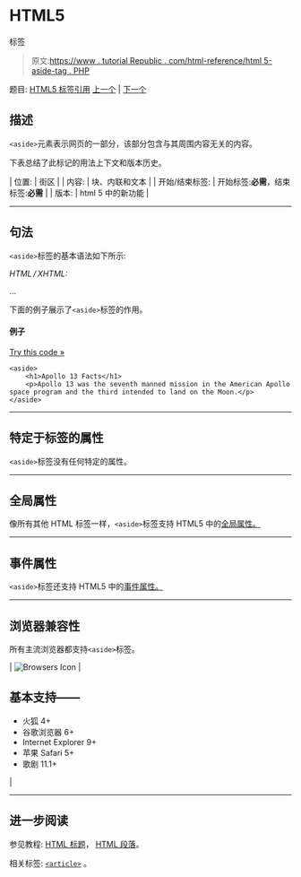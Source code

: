 # HTML5

<aside>标签</aside>

> 原文:[https://www . tutorial Republic . com/html-reference/html 5-aside-tag . PHP](https://www.tutorialrepublic.com/html-reference/html5-aside-tag.php)

题目: [HTML5 标签引用](html5-tags.php) [上一个](html5-article-tag.php) | [下一个](html5-audio-tag.php)

## 描述

`<aside>`元素表示网页的一部分，该部分包含与其周围内容无关的内容。

下表总结了此标记的用法上下文和版本历史。

| 位置: | 街区 |
| 内容: | 块、内联和文本 |
| 开始/结束标签: | 开始标签:**必需**，结束标签:**必需** |
| 版本: | html 5 中的新功能 |

* * *

## 句法

`<aside>`标签的基本语法如下所示:

*HTML / XHTML:* <aside> ... </aside>

下面的例子展示了`<aside>`标签的作用。

#### 例子

[Try this code »](../codelab.php?topic=html5&file=aside-tag "Try this code using online Editor")

```
<aside>
    <h1>Apollo 13 Facts</h1>
    <p>Apollo 13 was the seventh manned mission in the American Apollo space program and the third intended to land on the Moon.</p>
</aside>
```

* * *

## 特定于标签的属性

`<aside>`标签没有任何特定的属性。

* * *

## 全局属性

像所有其他 HTML 标签一样，`<aside>`标签支持 HTML5 中的[全局属性。](html5-global-attributes.php)

* * *

## 事件属性

`<aside>`标签还支持 HTML5 中的[事件属性。](html5-event-attributes.php)

* * *

## 浏览器兼容性

所有主流浏览器都支持`<aside>`标签。

| ![Browsers Icon](../Images/e9331123c77668c1832e541c2fca1002.png) | 

## 基本支持——

*   火狐 4+
*   谷歌浏览器 6+
*   Internet Explorer 9+
*   苹果 Safari 5+
*   歌剧 11.1+

 |

* * *

## 进一步阅读

参见教程: [HTML 标题](../html-tutorial/html-headings.php)， [HTML 段落](../html-tutorial/html-paragraphs.php)。

相关标签: [`<article>`](html5-article-tag.php) 。
